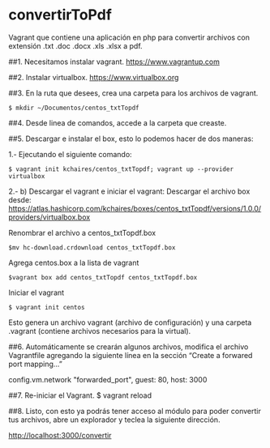 # convertirToPdf
Vagrant que contiene una aplicación en php para convertir archivos con extensión .txt .doc .docx .xls .xlsx a pdf.

##1.  Necesitamos instalar vagrant.
<https://www.vagrantup.com>	

##2.  Instalar virtualbox.
<https://www.virtualbox.org>

##3.  En la ruta que desees, crea una carpeta para los archivos de vagrant.

    $ mkdir ~/Documentos/centos_txtTopdf
##4.  Desde linea de comandos, accede a la carpeta que creaste.

##5. Descargar e instalar el box, esto lo podemos hacer de dos maneras:  

1.- Ejecutando el siguiente comando:
    
    $ vagrant init kchaires/centos_txtTopdf; vagrant up --provider virtualbox
    
2.- b) Descargar el vagrant e iniciar el vagrant:
Descargar el archivo box desde: <https://atlas.hashicorp.com/kchaires/boxes/centos_txtTopdf/versions/1.0.0/providers/virtualbox.box>


Renombrar el archivo a centos_txtTopdf.box

    $mv hc-download.crdownload centos_txtTopdf.box

Agrega centos.box a la lista de vagrant

    $vagrant box add centos_txtTopdf centos_txtTopdf.box

Iniciar el vagrant

    $ vagrant init centos

Esto genera un archivo vagrant (archivo de configuración) y una carpeta .vagrant (contiene archivos necesarios para la virtual).

##6.  Automáticamente se crearán algunos archivos, modifica el archivo Vagrantfile agregando la siguiente línea en la sección “Create a forwared port mapping...”

config.vm.network
 "forwarded_port", guest: 80, host: 3000

##7.  Re-iniciar el Vagrant.
    $ vagrant reload

##8.  Listo, con esto ya podrás tener acceso al módulo para poder convertir tus archivos, abre un explorador y teclea la siguiente dirección.

<http://localhost:3000/convertir>
